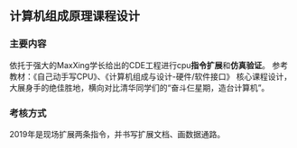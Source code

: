 ## 计算机组成原理课程设计
### 主要内容
依托于强大的MaxXing学长给出的CDE工程进行cpu**指令扩展**和**仿真验证**。
参考教材：《自己动手写CPU》、《计算机组成与设计-硬件/软件接口》
核心课程设计，大展身手的绝佳胜地，横向对比清华同学们的“奋斗仨星期，造台计算机”。
### 考核方式
2019年是现场扩展两条指令，并书写扩展文档、画数据通路。
